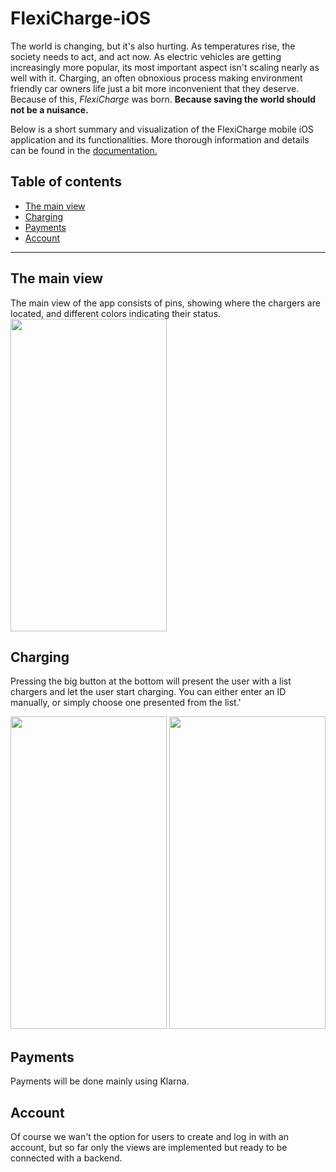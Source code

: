 # FlexiCharge-iOS
The world is changing, but it's also hurting. As temperatures rise, the society needs to act, and act now. As electric vehicles are getting increasingly more popular, its most important aspect isn't scaling nearly as well with it. Charging, an often obnoxious process making environment friendly car owners life just a bit more inconvenient that they deserve. Because of this, <i>FlexiCharge</i> was born. <b>Because saving the world should not be a nuisance.</b>

Below is a short summary and visualization of the FlexiCharge mobile iOS application and its functionalities. More thorough information and details can be found in the <a href="/FlexiCharge_Mobile_iOS_Docs.pdf">documentation.</a>
<h2>Table of contents</h2>
<ul>
  <li><a href="mainView">The main view</a></li>
  <li><a href="startCharging">Charging</a></li>
  <li><a href="payments">Payments</a></li>
  <li><a href="account">Account</a></li>
</ul>
<hr>
<h2 id="mainView">The main view</h2>
The main view of the app consists of pins, showing where the chargers are located, and different colors indicating their status.
<img src="https://user-images.githubusercontent.com/57836852/136952352-58e3a096-b405-4798-927b-cdfa234dafb6.png" width="250" height="500">

<h2 id="startCharging">Charging</h2>
Pressing the big button at the bottom will present the user with a list chargers and let the user start charging. You can either enter an ID manually, or simply choose one presented from the list.'
<p float="left">
<img src="https://user-images.githubusercontent.com/57836852/136955106-acf04bf8-3366-40dc-8d02-fab98f15ccb4.png" width="250" height="500" float="left">
<img src="https://user-images.githubusercontent.com/57836852/136959592-ff20732a-33dc-449b-944f-eb6ea4bc31b9.png" width="250" height="500" float="right">
</p>
<h2 id="payments">Payments</h2>
Payments will be done mainly using Klarna.

<h2 id="account">Account</h2>
Of course we wan't the option for users to create and log in with an account, but so far only the views are implemented but ready to be connected with a backend.
